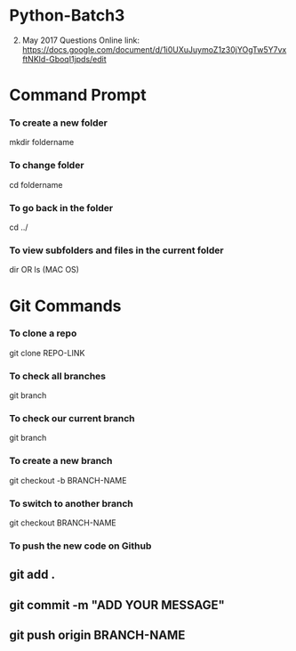 # Python-Batch3

2. May 2017 Questions Online link: https://docs.google.com/document/d/1i0UXuJuymoZ1z30jYOgTw5Y7vxftNKld-GboqI1jpds/edit



# Command Prompt

### To create a new folder
mkdir foldername

### To change folder
cd foldername

### To go back in the folder
cd ../

### To view subfolders and files in the current folder
dir OR ls (MAC OS)


# Git Commands

### To clone a repo
git clone REPO-LINK

### To check all branches
git branch

### To check our current branch
git branch

### To create a new branch
git checkout -b BRANCH-NAME

### To switch to another branch
git checkout BRANCH-NAME

### To push the new code on Github
## git add .
## git commit -m "ADD YOUR MESSAGE"
## git push origin BRANCH-NAME



